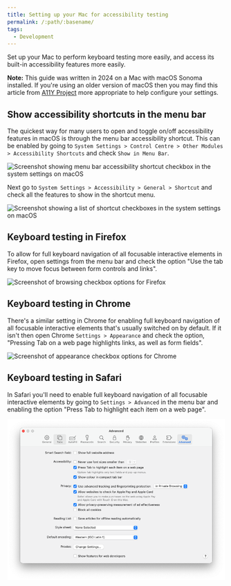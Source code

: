 ```yaml
---
title: Setting up your Mac for accessibility testing
permalink: /:path/:basename/
tags:
  - Development
---
```

Set up your Mac to perform keyboard testing more easily, and access its built-in accessibility features more easily. 

**Note:** This guide was written in 2024 on a Mac with macOS Sonoma installed. If you're using an older version of macOS then you may find this article from [A11Y Project](https://www.a11yproject.com/posts/macos-browser-keyboard-navigation/) more appropriate to help configure your settings.

## Show accessibility shortcuts in the menu bar

The quickest way for many users to open and toggle on/off accessibility features in macOS is through the menu bar accessibility shortcut. This can be enabled by going to `System Settings > Control Centre > Other Modules > Accessibility Shortcuts` and check `Show in Menu Bar`.

![Screenshot showing menu bar accessibility shortcut checkbox in the system settings on macOS](/assets/images/accessibility-shortcut-item.png)

Next go to `System Settings > Accessibility > General > Shortcut` and check all the features to show in the shortcut menu.

![Screenshot showing a list of shortcut checkboxes in the system settings on macOS](/assets/images/accessibility-shortcuts.png)

## Keyboard testing in Firefox

To allow for full keyboard navigation of all focusable interactive elements in Firefox, open settings from the menu bar and check the option "Use the tab key to move focus between form controls and links".

![Screenshot of browsing checkbox options for Firefox](/assets/images/firefox-browsing-options.png)

## Keyboard testing in Chrome

There's a similar setting in Chrome for enabling full keyboard navigation of all focusable interactive elements that's usually switched on by default. If it isn't then open Chrome `Settings > Appearance` and check the option, "Pressing Tab on a web page highlights links, as well as form fields".

![Screenshot of appearance checkbox options for Chrome](/assets/images/chrome-browsing-options.png)

## Keyboard testing in Safari

In Safari you'll need to enable full keyboard navigation of all focusable interactive elements by going to `Settings > Advanced` in the menu bar and enabling the option "Press Tab to highlight each item on a web page".

![Screenshot of advanced checkbox options for Safari](/src/assets/images/safari-browsing-options.png)